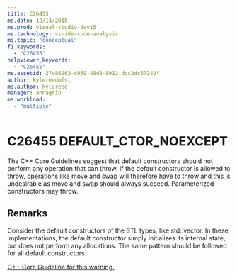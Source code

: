 ```yaml
---
title: C26455
ms.date: 12/14/2018
ms.prod: visual-studio-dev15
ms.technology: vs-ide-code-analysis
ms.topic: "conceptual"
f1_keywords:
  - "C26455"
helpviewer_keywords:
  - "C26455"
ms.assetid: 27e86063-d969-49d8-8912-dcc2dc57249f
author: kylereedmfst
ms.author: kylereed
manager: annagrin
ms.workload:
  - "multiple"
---
```

# C26455 DEFAULT_CTOR_NOEXCEPT
The C++ Core Guidelines suggest that default constructors should not perform any operation that can throw.
If the default constructor is allowed to throw, operations like move and swap will therefore have to throw and this is undesirable as move and swap should always succeed.
Parameterized constructors may throw.

## Remarks
Consider the default constructors of the STL types, like std::vector. In these implementations, the default constructor simply initializes its internal state, but does not perform any allocations. The same pattern should be followed for all default constructors.

[C++ Core Guideline for this warning.](https://github.com/isocpp/CppCoreGuidelines/blob/master/CppCoreGuidelines.md#Rf-noexcept)

